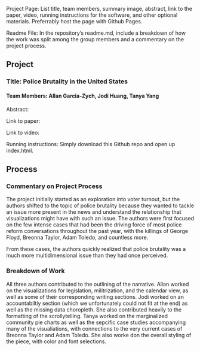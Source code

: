 Project Page: List title, team members, summary image, abstract, link to the paper, video, running instructions for the software, and other optional materials. Preferrably host the page with Github Pages.

Readme File: In the repository’s readme.md, include a breakdown of how the work was split among the group members and a commentary on the project process.

## Project 
### Title: Police Brutality in the United States
#### Team Members: Allan Garcia-Zych, Jodi Huang, Tanya Yang

Abstract: 

Link to paper:

Link to video:

Running instructions: Simply download this Github repo and open up index.html.


## Process
### Commentary on Project Process
The project initially started as an exploration into voter turnout, but the authors shifted to the topic of police brutality because they wanted to tackle an issue more present in the news and understand the relationship that visualizations might have with such an issue. The authors were first focused on the few intense cases that had been the driving force of most police reform conversations throughout the past year, with the killings of George Floyd, Breonna Taylor, Adam Toledo, and countless more. 

From these cases, the authors quickly realized that police brutality was a much more multidimensional issue than they had once perceived.
### Breakdown of Work
  All three authors contributed to the outlining of the narrative. Allan worked on the visualizations for legislation, militrization, and the calendar view, as well as some of their corresponding writing sections. Jodi worked on an accountabiltiy section (which we unfortunately could not fit at the end) as well as the missing data choropleth. She also contributed heavily to the formatting of the scrollytelling. Tanya worked on the marginalized community pie charts as well as the sepcific case studies accompanying many of the visualiations, with connections to the very current cases of Breonna Taylor and Adam Toledo. She also worke don the overall styling of the piece, with color and font selections.


